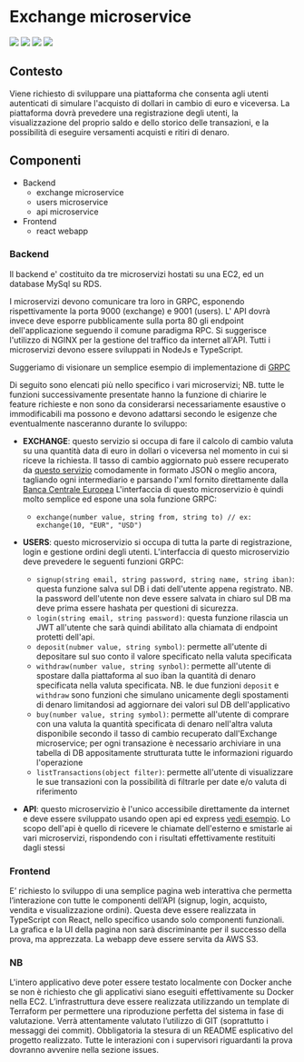 # Exchange microservice

<img src = "https://img.shields.io/static/v1?label=level&message=hard&color=red"> <img src = "https://img.shields.io/static/v1?label=&message=web-development&color=informational"> <img src = "https://img.shields.io/static/v1?label=&message=infrastructure&color=informational"> <img src = "https://img.shields.io/static/v1?label=&message=microservices&color=informational">

## Contesto

Viene richiesto di sviluppare una piattaforma che consenta agli utenti autenticati di simulare l'acquisto di dollari in cambio di euro e viceversa.
La piattaforma dovrà prevedere una registrazione degli utenti, la visualizzazione del proprio saldo e dello storico delle transazioni, e la possibilità di eseguire versamenti acquisti e ritiri di denaro.

## Componenti
-  Backend
	- exchange microservice 
	- users microservice
	- api microservice
-  Frontend
	- react webapp

### Backend
Il backend e' costituito da tre microservizi hostati su una EC2, ed un database MySql su RDS.

I microservizi devono comunicare tra loro in GRPC, esponendo rispettivamente la porta 9000 (exchange) e 9001 (users). L' API dovrà invece deve esporre pubblicamente sulla porta 80 gli endpoint dell'applicazione seguendo il comune paradigma RPC. Si suggerisce l'utilizzo di NGINX per la gestione del traffico da internet all'API. Tutti i microservizi devono essere sviluppati in NodeJs e TypeScript.

 Suggeriamo di visionare un semplice esempio di implementazione di [GRPC](https://github.com/soluzionifutura/grpc-test)
 
Di seguito sono elencati più nello specifico i vari microservizi; NB. tutte le funzioni successivamente presentate hanno la funzione di chiarire le feature richieste e non sono da considerarsi necessariamente esaustive o immodificabili ma possono e devono adattarsi secondo le esigenze che eventualmente nasceranno durante lo sviluppo:

- **EXCHANGE**: questo servizio si occupa di fare il calcolo di cambio valuta su una quantità data di euro in dollari o viceversa nel momento in cui si riceve la richiesta. Il tasso di cambio aggiornato può essere recuperato da [questo servizio](https://exchangeratesapi.io/) comodamente in formato JSON o meglio ancora, tagliando ogni intermediario e parsando l'xml fornito direttamente dalla [Banca Centrale Europea](https://www.ecb.europa.eu/stats/eurofxref/eurofxref-daily.xml?46f0dd7988932599cb1bcac79a10a16a)
L'interfaccia di questo microservizio è quindi molto semplice ed espone una sola funzione GRPC:
	-	`exchange(number value, string from, string to) // ex: exchange(10, "EUR", "USD")`

- **USERS**: questo microservizio si occupa di tutta la parte di registrazione, login e gestione ordini degli utenti. L'interfaccia di questo microservizio deve prevedere le seguenti funzioni GRPC:
	- `signup(string email, string password, string name, string iban)`: questa funzione salva sul DB i dati dell'utente appena registrato. NB. la password dell'utente non deve essere salvata in chiaro sul DB ma deve prima essere hashata per questioni di sicurezza.
	- `login(string email, string password)`: questa funzione rilascia un JWT all'utente che sarà quindi abilitato alla chiamata di endpoint protetti dell'api.
	- `deposit(nubmer value, string symbol)`: permette all'utente di depositare sul suo conto il valore specificato nella valuta specificata
	- `withdraw(number value, string synbol)`: permette all'utente di spostare dalla piattaforma al suo iban la quantità di denaro specificata nella valuta specificata. NB. le due funzioni `deposit` e `withdraw` sono funzioni che simulano unicamente degli spostamenti di denaro limitandosi ad aggiornare dei valori sul DB dell'applicativo
	- `buy(number value, string symbol)`: permette all'utente di comprare con una valuta la quantità specificata di denaro nell'altra valuta disponibile secondo il tasso di cambio recuperato dall'Exchange microservice; per ogni transazione è necessario archiviare in una tabella di DB appositamente strutturata tutte le informazioni riguardo l'operazione
	- `listTransactions(object filter)`: permette all'utente di visualizzare le sue transazioni con la possibilità di filtrarle per date e/o valuta di riferimento
- **API**: questo microservizio è l'unico accessibile direttamente da internet e deve essere sviluppato usando open api ed express [vedi esempio](https://github.com/soluzionifutura/open-api-demo). Lo scopo dell'api è quello di ricevere le chiamate dell'esterno e smistarle ai vari microservizi, rispondendo con i risultati effettivamente restituiti dagli stessi

### Frontend
E’ richiesto lo sviluppo di una semplice pagina web interattiva che permetta l’interazione con tutte le componenti dell’API (signup, login, acquisto, vendita e visualizzazione ordini). Questa deve essere realizzata in TypeScript con React, nello specifico usando solo componenti funzionali. La grafica e la UI della pagina non sarà discriminante per il successo della prova, ma apprezzata.
La webapp deve essere servita da AWS S3.

### NB
L'intero applicativo deve poter essere testato localmente con Docker anche se non è richiesto che gli applicativi siano eseguiti effettivamente su Docker nella EC2.
L’infrastruttura deve essere realizzata utilizzando un template di Terraform per permettere una riproduzione perfetta del sistema in fase di valutazione.
Verrà attentamente valutato l’utilizzo di GIT (soprattutto i messaggi dei commit). Obbligatoria la stesura di un README esplicativo del progetto realizzato.
Tutte le interazioni con i supervisori riguardanti la prova dovranno avvenire nella sezione issues.
